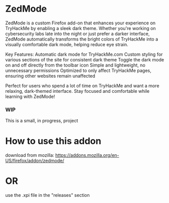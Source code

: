 # ZedMode
ZedMode is a custom Firefox add-on that enhances your experience on TryHackMe by enabling a sleek dark theme. 
Whether you're working on cybersecurity labs late into the night or just prefer a darker interface, 
ZedMode automatically transforms the bright colors of TryHackMe into a visually comfortable dark mode, helping reduce eye strain.

Key Features:
Automatic dark mode for TryHackMe.com
Custom styling for various sections of the site for consistent dark theme
Toggle the dark mode on and off directly from the toolbar icon
Simple and lightweight, no unnecessary permissions
Optimized to only affect TryHackMe pages, ensuring other websites remain unaffected

Perfect for users who spend a lot of time on TryHackMe and want a more relaxing, dark-themed interface. 
Stay focused and comfortable while learning with ZedMode!



### WIP
This is a small, in progress, project

# How to use this addon
download from mozilla:
https://addons.mozilla.org/en-US/firefox/addon/zedmode/

# OR
use the .xpi file in the "releases" section
